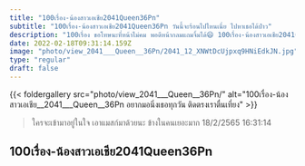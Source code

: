 ```yaml
---
title: "100เรื่อง-น้องสาวเอเชีย2041Queen36Pn"
subtitle: "100เรื่อง-น้องสาวเอเชีย2041Queen36Pn วันนี้จะร้อนไปไหนเนี่ย ไปหาเธอได้ป่าว"
description: "100เรื่อง ขอโทษนะที่หน้าไม่คม พอดีหน้ากลมแถมจิ้มได้😄 100เรื่อง-น้องสาวเอเชีย2041Queen36Pn 18/2/2565 16:31:14"
date: 2022-02-18T09:31:14.159Z
image: "photo/view_2041___Queen__36Pn/2041_12_XNWtDcUjpxq9HNiEdkJN.jpg"
type: "regular"
draft: false
---
```


{{< foldergallery src="photo/view_2041___Queen__36Pn/" alt="100เรื่อง-น้องสาวเอเชีย__2041___Queen__36Pn อยากมอนิ่งเธอทุกวัน ติดตรงเราตื่นเที่ยง" >}}


> ใครจะเข้ามาอยู่ในใจ เอาแมสก์มาด้วยนะ ข้างในคนเยอะมาก 18/2/2565 16:31:14

## 100เรื่อง-น้องสาวเอเชีย2041Queen36Pn
